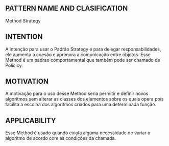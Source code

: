 ## PATTERN NAME AND CLASIFICATION
Method Strategy

## INTENTION
A intenção para usar o Padrão Strategy é para delegar responsabilidades, ele aumenta a coesão e aprimora a comunicação entre objetos. Esse Method é um padrao comportamental que também pode ser chamado de Policicy.

## MOTIVATION
A motivação para o uso desse Method seria permitir e definir novos algoritmos sem alterar as classes dos elementos sobre os quais opera pois facilita a escolha dos algoritmos criados para uma determinada função.

## APPLICABILITY
Esse Method é usado quando exiata alguma necessidade de variar o algoritmo de acordo com as condições da chamada.